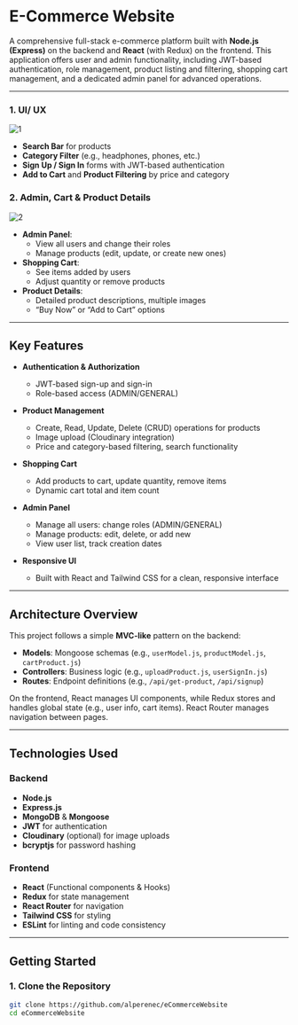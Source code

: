 # E-Commerce Website

A comprehensive full-stack e-commerce platform built with **Node.js (Express)** on the backend and **React** (with Redux) on the frontend. This application offers user and admin functionality, including JWT-based authentication, role management, product listing and filtering, shopping cart management, and a dedicated admin panel for advanced operations.

---

### 1. UI/ UX


![1](https://github.com/user-attachments/assets/3f1c9ea6-6092-4c70-888f-97c111545284)


- **Search Bar** for products  
- **Category Filter** (e.g., headphones, phones, etc.)  
- **Sign Up / Sign In** forms with JWT-based authentication  
- **Add to Cart** and **Product Filtering** by price and category

### 2. Admin, Cart & Product Details


![2](https://github.com/user-attachments/assets/e6d020f4-52b3-4173-9ab7-0c929136c22d)

- **Admin Panel**:  
  - View all users and change their roles  
  - Manage products (edit, update, or create new ones)  
- **Shopping Cart**:  
  - See items added by users  
  - Adjust quantity or remove products  
- **Product Details**:  
  - Detailed product descriptions, multiple images  
  - “Buy Now” or “Add to Cart” options

---

## Key Features

- **Authentication & Authorization**  
  - JWT-based sign-up and sign-in  
  - Role-based access (ADMIN/GENERAL)  

- **Product Management**  
  - Create, Read, Update, Delete (CRUD) operations for products  
  - Image upload (Cloudinary integration)  
  - Price and category-based filtering, search functionality  

- **Shopping Cart**  
  - Add products to cart, update quantity, remove items  
  - Dynamic cart total and item count  

- **Admin Panel**  
  - Manage all users: change roles (ADMIN/GENERAL)  
  - Manage products: edit, delete, or add new  
  - View user list, track creation dates  

- **Responsive UI**  
  - Built with React and Tailwind CSS for a clean, responsive interface  

---


## Architecture Overview

This project follows a simple **MVC-like** pattern on the backend:

- **Models**: Mongoose schemas (e.g., `userModel.js`, `productModel.js`, `cartProduct.js`)  
- **Controllers**: Business logic (e.g., `uploadProduct.js`, `userSignIn.js`)  
- **Routes**: Endpoint definitions (e.g., `/api/get-product`, `/api/signup`)  

On the frontend, React manages UI components, while Redux stores and handles global state (e.g., user info, cart items). React Router manages navigation between pages.

---

## Technologies Used

### Backend
- **Node.js**  
- **Express.js**  
- **MongoDB** & **Mongoose**  
- **JWT** for authentication  
- **Cloudinary** (optional) for image uploads  
- **bcryptjs** for password hashing  

### Frontend
- **React** (Functional components & Hooks)  
- **Redux** for state management  
- **React Router** for navigation  
- **Tailwind CSS** for styling  
- **ESLint** for linting and code consistency  

---

## Getting Started

### 1. Clone the Repository
```bash
git clone https://github.com/alperenec/eCommerceWebsite
cd eCommerceWebsite
